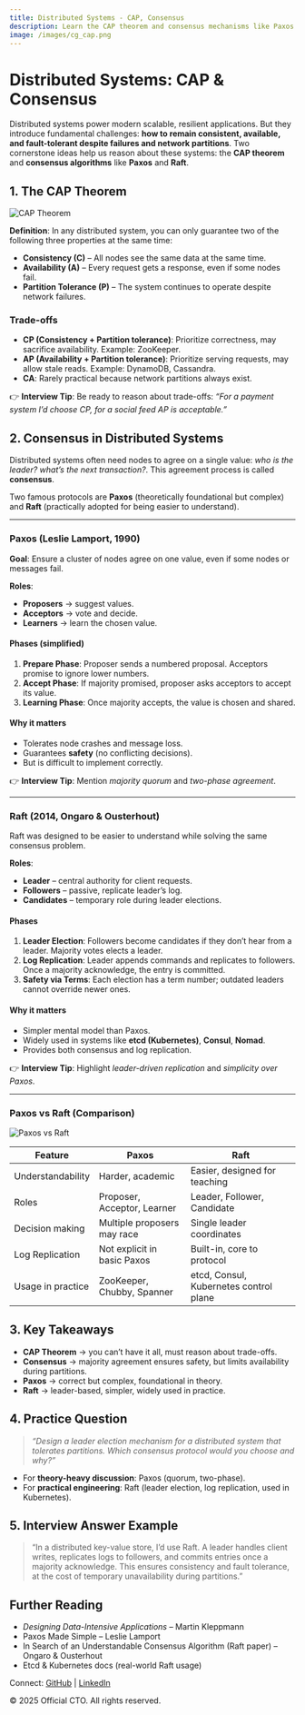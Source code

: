 ```yaml
---
title: Distributed Systems - CAP, Consensus
description: Learn the CAP theorem and consensus mechanisms like Paxos and Raft for distributed systems, with examples and intuitive explanations, tailored for FAANG interviews and scalable system design.
image: /images/cg_cap.png
---
```


# Distributed Systems: CAP & Consensus

Distributed systems power modern scalable, resilient applications. But they introduce fundamental challenges: **how to remain consistent, available, and fault-tolerant despite failures and network partitions**. Two cornerstone ideas help us reason about these systems: the **CAP theorem** and **consensus algorithms** like **Paxos** and **Raft**.


## 1. The CAP Theorem

![CAP Theorem](/images/cg_cap.png)

**Definition**: In any distributed system, you can only guarantee two of the following three properties at the same time:  

- **Consistency (C)** – All nodes see the same data at the same time.  
- **Availability (A)** – Every request gets a response, even if some nodes fail.  
- **Partition Tolerance (P)** – The system continues to operate despite network failures.  

### Trade-offs
- **CP (Consistency + Partition tolerance)**: Prioritize correctness, may sacrifice availability. Example: ZooKeeper.  
- **AP (Availability + Partition tolerance)**: Prioritize serving requests, may allow stale reads. Example: DynamoDB, Cassandra.  
- **CA**: Rarely practical because network partitions always exist.

👉 **Interview Tip**: Be ready to reason about trade-offs: *“For a payment system I’d choose CP, for a social feed AP is acceptable.”*



## 2. Consensus in Distributed Systems

Distributed systems often need nodes to agree on a single value: *who is the leader? what’s the next transaction?*. This agreement process is called **consensus**.

Two famous protocols are **Paxos** (theoretically foundational but complex) and **Raft** (practically adopted for being easier to understand).

---

### Paxos (Leslie Lamport, 1990)

**Goal**: Ensure a cluster of nodes agree on one value, even if some nodes or messages fail.

**Roles**:  
- **Proposers** → suggest values.  
- **Acceptors** → vote and decide.  
- **Learners** → learn the chosen value.

#### Phases (simplified)
1. **Prepare Phase**: Proposer sends a numbered proposal. Acceptors promise to ignore lower numbers.  
2. **Accept Phase**: If majority promised, proposer asks acceptors to accept its value.  
3. **Learning Phase**: Once majority accepts, the value is chosen and shared.

#### Why it matters
- Tolerates node crashes and message loss.  
- Guarantees **safety** (no conflicting decisions).  
- But is difficult to implement correctly.

👉 **Interview Tip**: Mention *majority quorum* and *two-phase agreement*.  

---

### Raft (2014, Ongaro & Ousterhout)

Raft was designed to be easier to understand while solving the same consensus problem.

**Roles**:  
- **Leader** – central authority for client requests.  
- **Followers** – passive, replicate leader’s log.  
- **Candidates** – temporary role during leader elections.

#### Phases
1. **Leader Election**: Followers become candidates if they don’t hear from a leader. Majority votes elects a leader.  
2. **Log Replication**: Leader appends commands and replicates to followers. Once a majority acknowledge, the entry is committed.  
3. **Safety via Terms**: Each election has a term number; outdated leaders cannot override newer ones.

#### Why it matters
- Simpler mental model than Paxos.  
- Widely used in systems like **etcd (Kubernetes)**, **Consul**, **Nomad**.  
- Provides both consensus and log replication.

👉 **Interview Tip**: Highlight *leader-driven replication* and *simplicity over Paxos*.  

---

### Paxos vs Raft (Comparison)

![Paxos vs Raft](/images/cg_paxos_raft.png)

| Feature            | Paxos                           | Raft                                  |
|--------------------|---------------------------------|---------------------------------------|
| Understandability  | Harder, academic                | Easier, designed for teaching          |
| Roles              | Proposer, Acceptor, Learner     | Leader, Follower, Candidate            |
| Decision making    | Multiple proposers may race     | Single leader coordinates              |
| Log Replication    | Not explicit in basic Paxos     | Built-in, core to protocol             |
| Usage in practice  | ZooKeeper, Chubby, Spanner      | etcd, Consul, Kubernetes control plane |



## 3. Key Takeaways

- **CAP Theorem** → you can’t have it all, must reason about trade-offs.  
- **Consensus** → majority agreement ensures safety, but limits availability during partitions.  
- **Paxos** → correct but complex, foundational in theory.  
- **Raft** → leader-based, simpler, widely used in practice.  



## 4. Practice Question

> *“Design a leader election mechanism for a distributed system that tolerates partitions. Which consensus protocol would you choose and why?”*

- For **theory-heavy discussion**: Paxos (quorum, two-phase).  
- For **practical engineering**: Raft (leader election, log replication, used in Kubernetes).  



## 5. Interview Answer Example

> “In a distributed key-value store, I’d use Raft. A leader handles client writes, replicates logs to followers, and commits entries once a majority acknowledge. This ensures consistency and fault tolerance, at the cost of temporary unavailability during partitions.”



## Further Reading

- *Designing Data-Intensive Applications* – Martin Kleppmann  
- Paxos Made Simple – Leslie Lamport  
- In Search of an Understandable Consensus Algorithm (Raft paper) – Ongaro & Ousterhout  
- Etcd & Kubernetes docs (real-world Raft usage)  



<footer>
  <p>Connect: <a href="https://github.com/your-profile">GitHub</a> | <a href="https://linkedin.com/in/your-profile">LinkedIn</a></p>
  <p>&copy; 2025 Official CTO. All rights reserved.</p>
</footer>
